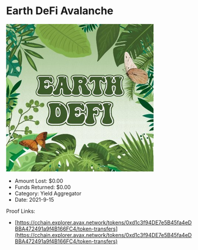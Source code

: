 # Earth DeFi Avalanche
![Earth DeFi Avalanche](/rektimages/Earth-DeFi-Avalanche.png)
- Amount Lost: $0.00
- Funds Returned: $0.00
- Category: Yield Aggregator
- Date: 2021-9-15



Proof Links:
- [https://cchain.explorer.avax.network/tokens/0xd1c3f94DE7e5B45fa4eDBBA472491a9f4B166FC4/token-transfers](https://cchain.explorer.avax.network/tokens/0xd1c3f94DE7e5B45fa4eDBBA472491a9f4B166FC4/token-transfers)


